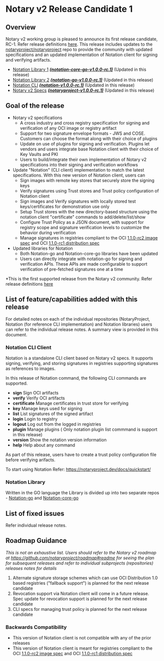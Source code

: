 # Notary v2 Release Candidate 1 

## Overview
Notary v2 working group is pleased to announce its first release candidate, RC-1. Refer release definitions [here](https://github.com/notaryproject/notation/blob/main/RELEASE_MANAGEMENT.md). This release includes updates to the [notaryproject/notaryproject](https://github.com/notaryproject/notaryproject) repo to provide the community with updated specifications and an updated implementation of Notation client for signing and verifying artifacts.

- [Notation Library 1](https://github.com/notaryproject/notation-core-go) ***[(notation-core-go-v1.0.0-rc.1)](https://github.com/notaryproject/notation-core-go/releases/tag/v1.0.0-rc.1)***   (Updated in this release)
- [Notation Library 2](https://github.com/notaryproject/notation-go) ***[(notation-go-v1.0.0-rc.1)](https://github.com/notaryproject/notation-go/releases/tag/v1.0.0-rc.1)***   (Updated in this release)
- [Notation CLI](https://github.com/notaryproject/notation)   ***([notation-v1.0.0-rc.1)](https://github.com/notaryproject/notation/releases/tag/v1.0.0-rc.1)***   (Updated in this release) 
- [Notary v2 Specs](https://github.com/notaryproject/notaryproject) ***[(notaryproject-v1.0.0-rc.1)](https://github.com/notaryproject/notaryproject/releases/tag/v1.0.0-rc.1)*** (Updated in this release)

## Goal of the release
- Notary v2 specifications
    - A cross industry and cross registry specification for signing and verification of any OCI image or registry artifact
    - Support for two signature envelope formats - JWS and COSE. Customers can choose the format along with their choice of plugins
    - Update on use of plugins for signing and verification. Plugins let vendors and users integrate base Notation client with their choice of Key Vaults and PKI
    - Users to build/integrate  their own implementation of Notary v2 specifications into their signing and verification workflows
 - Update "Notation" (CLI client) implementation to match the latest specifications. With this new version of Notation client, users can
    - Sign images with remote key stores that securely store the signing keys
    - Verify signatures using Trust stores and Trust policy configuration of Notation client
    - Sign images and Verify signatures with locally stored test keys/certificates for demonstration use only
    - Setup Trust stores with the new directory-based structure using the notation client "certificate" commands to add/delete/list/show
    - Configure Trust Policy as a JSON document, with support for registry scope and signature verification levels to customize the behavior during verification
    - Manage signatures in registries compliant to the OCI [1.1.0-rc2 image spec](https://github.com/opencontainers/image-spec/releases/tag/v1.1.0-rc2) and OCI [1.1.0-rc1 distribution spec](https://github.com/opencontainers/distribution-spec/releases/tag/v1.1.0-rc1)
  - Updated libraries for Notation
    - Both Notation-go and Notation-core-go libraries have been updated
    - Users can directly integrate with notation-go for signing and verification APIs. These APIs are made configurable to support verification of pre-fetched signatures one at a time  
    
*This is the first supported release from the Notary v2 community. Refer release definitions [here](https://github.com/notaryproject/notation/blob/main/RELEASE_MANAGEMENT.md)

## List of feature/capabilities added with this release
For detailed notes on each of the individual repositories (NotaryProject, Notation (for reference CLI implementation) and Notation libraries) users can refer to the individual release notes. A summary view is provided in this document.

### Notation CLI Client
Notation is a standalone CLI client based on Notary v2 specs. It supports signing, verifying, and storing signatures in registries supporting signatures as references to images.

In this release of Notation command, the following CLI commands are supported. 
  - **sign**        Sign OCI artifacts
  - **verify**      Verify OCI artifacts
  - **certificate** Manage certificates in trust store for verifying 
  - **key**         Manage keys used for signing
  - **list**        List signatures of the signed artifact
  - **login**       Login to registry
  - **logout**      Log out from the logged in registries
  - **plugin**      Manage plugins  ( Only notation plugin list commmand is support in this release)
  - **version**     Show the notation version information
  - **help**        Help about any command

As part of this release, users have to create a trust policy configuration file before verifying arifacts. 

To start using Notation Refer: https://notaryproject.dev/docs/quickstart/ 

### Notation Library 
Written in the GO language the Library is divided up into two separate repos - [Notation-go](https://github.com/notaryproject/notation-go) and [Notation-core-go](https://github.com/notaryproject/notation-core-go)

## List of fixed issues
Refer individual release notes.

## Roadmap Guidance
*This is not an exhaustive list. Users should refer to the Notary v2 roadmap at https://github.com/notaryproject/roadmap#readme for seeing the plan for subsequent releases and refer to individual subprojects (repositories) releases notes for details*

1. Alternate signature storage schemes which can use OCI Distribution 1.0 based registries ("fallback support") is planned for the next release candidate
2. Revocation support via Notation client will come in a future release. Spec update for revocation support is planned for the next release candidate
3. CLI specs for managing trust policy is planned for the next release candidate


### Backwards Compatibility
- This version of Notation client is not compatible with any of the prior releases
- This version of Notation client is meant for registries compliant to the OCI [1.1.0-rc2 image spec](https://github.com/opencontainers/image-spec/releases/tag/v1.1.0-rc2) and OCI [1.1.0-rc1 distribution spec](https://github.com/opencontainers/distribution-spec/releases/tag/v1.1.0-rc1)
